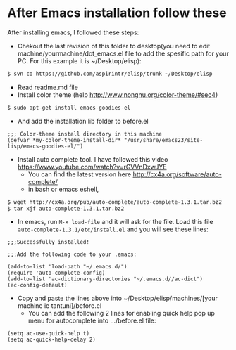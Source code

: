 After Emacs installation follow these
=================
After installing emacs, I followed these steps:
* Chekout the last revision of this folder to desktop(you need to edit machine/yourmachine/dot_emacs.el file to add the spesific path for your PC. For this example it is ~/Desktop/elisp):

```bash
$ svn co https://github.com/aspirintr/elisp/trunk ~/Desktop/elisp
```

* Read readme.md file
* Install color theme (help http://www.nongnu.org/color-theme/#sec4)
```bash
$ sudo apt-get install emacs-goodies-el
```
  * And add the installation lib folder to before.el
```elisp
;;; Color-theme install directory in this machine
(defvar *my-color-theme-install-dir* "/usr/share/emacs23/site-lisp/emacs-goodies-el/")
```
* Install auto complete tool. I have followed this video https://www.youtube.com/watch?v=rGVVnDxwJYE
  * You can find the latest version here http://cx4a.org/software/auto-complete/
  * in bash or emacs eshell,

```bash
$ wget http://cx4a.org/pub/auto-complete/auto-complete-1.3.1.tar.bz2
$ tar xjf auto-complete-1.3.1.tar.bz2
```
  
  * In emacs, run ```M-x load-file``` and it will ask for the file. Load this file ```auto-complete-1.3.1/etc/install.el``` and you will see these lines:

```elisp
;;;Successfully installed!

;;;Add the following code to your .emacs:

(add-to-list 'load-path "~/.emacs.d/")
(require 'auto-complete-config)
(add-to-list 'ac-dictionary-directories "~/.emacs.d//ac-dict")
(ac-config-default)
```
  * Copy and paste the lines above into ~/Desktop/elisp/machines/[your machine ie tantuni]/before.el
    * You can add the following 2 lines for enabling quick help pop up menu for autocomplete into .../before.el file:
```elisp
(setq ac-use-quick-help t)
(setq ac-quick-help-delay 2)
```

